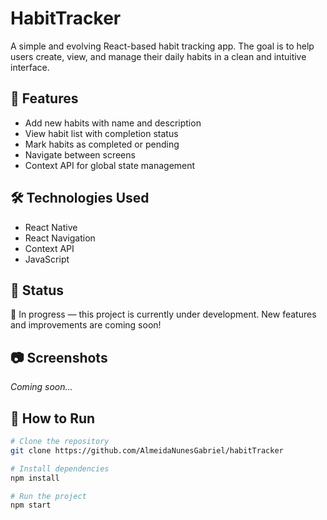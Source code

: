 # HabitTracker

A simple and evolving React-based habit tracking app. The goal is to help users create, view, and manage their daily habits in a clean and intuitive interface.

## 🚀 Features

- Add new habits with name and description
- View habit list with completion status
- Mark habits as completed or pending
- Navigate between screens
- Context API for global state management

## 🛠️ Technologies Used
- React Native 
- React Navigation
- Context API
- JavaScript

## 📌 Status

🚧 In progress — this project is currently under development. New features and improvements are coming soon!

## 📷 Screenshots

*Coming soon...*

## 📂 How to Run

```bash
# Clone the repository
git clone https://github.com/AlmeidaNunesGabriel/habitTracker

# Install dependencies
npm install

# Run the project
npm start
